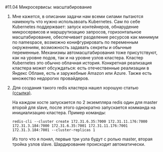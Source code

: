 #11.04 Микросервисы: масштабирование

1. Мне кажется, в описании задачи нам всеми силами пытаются намекнуть что нужно использвоать Kubernetes. 
Сам по себе Kubernetes поддержвает: запуск контейнеров, обнарудение микросервисов и маршрутизацию запросов, горизонтальное масштабирование, обеспечивает разделение ресурсов как минимум по namespace, возможно конифгурировать по переменным окружениям, возможность задавать секреты и обычные переменные. 
Механизмы автомасштабирования тоже присутствуют, как на уровне подов, так и на уровне узлов кластера. 
Кластер Kubernetes это обычно облачная история. Конкретная реализация кластера может обсуждаться: есть отечественные реализации в Яндекс Облаке, есть и заружебные Amazon или Azure. Также есть множество недорогих провайдеров.  
2. Для создания такого redis кластера нашел хорошую статью [(ссылка)](https://success.outsystems.com/Support/Enterprise_Customers/Installation/Configuring_OutSystems_with_Redis_in-memory_session_storage/Set_up_a_Redis_Cluster_for_Production_environments).

    На каждом хосте запускается по 2 экземпляра redis один для master второй для slave, после этого однократно запускается комманда на инициализацию кластера. Пример команды:
    ```
    redis-cli --cluster create 172.31.6.35:7000 172.31.11.176:7000 172.31.3.184:7000 172.31.6.35:7001 172.31.11.176:7001 172.31.3.184:7001 --cluster-replicas 1
    ```
    Из того что я понял, первые три узла будут с ролью master, вторая тройка узлов slave. Шардирование происходит автоматически.